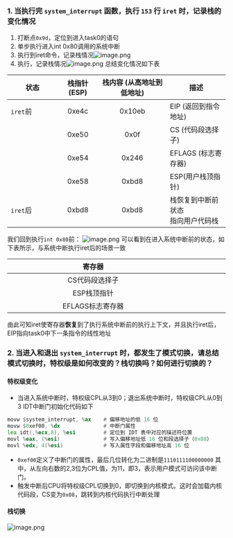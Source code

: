 ### 1. 当执行完 `system_interrupt` 函数，执行 `153` 行 `iret` 时，记录栈的变化情况
1. 打断点`0x9d`，定位到进入task0的语句
2. 单步执行进入int 0x80调用的系统中断
3. 执行到iret命令，记录栈情况![image.png](https://s2.loli.net/2024/11/25/R9OMlden2NKi4VC.png)
4. 执行，记录栈情况![image.png](https://s2.loli.net/2024/11/25/U6HjFpCIlMNvnAu.png)
总结变化情况如下表

| 状态<div style="width:100px"></div> | 栈指针 (ESP) | 栈内容 (从高地址到低地址) | 描述                   |
| --------------------------------- | :-------: | :------------: | -------------------- |
| `iret`前                           |   0xe4c   |     0x10eb     | EIP (返回到指令地址)        |
|                                   |   0xe50   |      0x0f      | CS (代码段选择子)          |
|                                   |   0xe54   |     0x246      | EFLAGS (标志寄存器)       |
|                                   |   0xe58   |     0xbd8      | ESP(用户栈顶指针)          |
| `iret`后                           |   0xbd8   |     0xbd8      | 栈恢复到中断前状态<br>指向用户代码栈 |

我们回到执行`int 0x80`前：
![image.png](https://s2.loli.net/2024/11/25/FsQ1D2AUt9WT4k8.png)
可以看到在进入系统中断前的状态，如下表所示，与系统中断执行iret后的场景一致

| 寄存器<div style="width:380px"></div> | 值<div style="width:280px"></div> |
| :--------------------------------: | :------------------------------: |
|              CS代码段选择子              |               0x0f               |
|              ESP栈顶指针               |              0xbd8               |
|            EFLAGS标志寄存器             |              0x246               |
由此可知iret使寄存器**恢复**到了执行系统中断前的执行上下文，并且执行iret后，EIP指向task0中下一条指令的线性地址
### 2. 当进入和退出 `system_interrupt` 时，都发生了模式切换，请总结模式切换时，特权级是如何改变的？栈切换吗？如何进行切换的？
#### 特权级变化
- 当进入系统中断时，特权级CPL从3到0；退出系统中断时，特权级CPL从0到3
IDT中断门初始化代码如下
```asm
movw $system_interrupt, %ax    # 偏移地址的低 16 位
movw $0xef00, %dx              # 中断门属性
lea idt(,%ecx,8), %esi         # 定位到 IDT 表中对应的描述符位置
movl %eax, (%esi)              # 写入偏移地址低 16 位和段选择子（0x08）
movl %edx, 4(%esi)             # 写入属性字段和偏移地址高 16 位
```
- `0xef00`定义了中断门的属性，最后几位转化为二进制是`1110111100000000`
其中，从左向右数的2,3位为CPL值，为11，即3，表示用户模式可访问该中断门。
- 触发中断后CPU将特权级CPL切换到0，即切换到内核模式。这时会加载内核代码段，CS变为`0x08`，跳转到内核代码执行中断处理
#### 栈切换
![image.png](https://s2.loli.net/2024/12/01/FV3MPRTfwDHvtBA.png)
